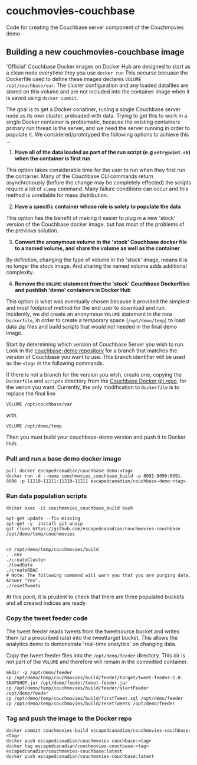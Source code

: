 # couchmovies-couchbase
Code for creating the Couchbase server component of the Couchmovies demo


## Building a new couchmovies-couchbase image

'Official' Couchbase Docker images on Docker Hub are designed to start as a clean node everytime they you use ```docker run``` This occurse becuase the Dockerfile used to define these images declares ```VOLUME /opt/couchbase/var```. The cluster configuration and any loaded datafiles are stored on this volume and are not included into the container image when it is saved using ```docker commit```.

The goal is to get a Docker conatiner, runing a single Couchbase server node as its own cluster, preloaded with data. Trying to get this to work in a single Docker container is problematic, because the existing containers primary run thread is the server, and we need the server running in order to populate it. We considered/prototyped the following options to achieve this ...
 
1. **Have all of the data loaded as part of the run script (e.g ```entrypoint.sh```) when the container is first run**

  This option takes considerable time for the user to run when they first run the container. Many of the Couchbase CLI commands return asynchronously (before the change may be completely effected) the scripts require a lot of ```sleep``` command. Many failure conditions can occur and this method is unreliable for mass distribution.
  
2. **Have a specific container whose role is solely to populate the data**
 
 This option has the benefit of making it easier to plug in a new 'stock' version of the Couchbase docker image, but has most of the problems of the previous solution. 
 
3. **Convert the anonymous volume in the 'stock' Couchbase docker file to a named volume, and share the volume as well as the container**
 
 By definition, changing the type of volume in the 'stock' image, means it is no longer the stock image.  And sharing the named volume adds additional complexity.
 
4. **Remove the ```VOLUME``` statement from the 'stock' Couchbase Dockerfiles and pushlish 'demo' containers in Docker Hub**
 
 This option is what was eventually chosen because it provided the simplest and most foolproof method for the end user to download and run.  Incidently, we did create an anonymous ```VOLUME``` statement in the new ```Dockerfile```, in order to create a temporary space (```/opt/demo/temp```) to load data zip files and build scripts that would not needed in the final demo image.



Start by determining which version of Couchbase Server you wish to run. Look in the [couchbase-demo repository](https://github.com/escapedcanadian/couchbase-demo) for a branch that matches the version of Couchbase you want to use.  This branch identifier will be used as the ```<tag>``` in the following commands.

If there is not a branch for the version you wish, create one, copying the ```Dockerfile``` and ```scripts``` directory from the [Couchbase Docker git repo](https://github.com/couchbase/docker/tree/master/enterprise/couchbase-server), for the verion you want. Currently, the only modification to ```Dockerfile``` is to replace the final line

```
VOLUME /opt/couchbase/var
```
with

```
VOLUME /opt/demo/temp
```
Then you must build your couchbase-demo version and push it to Docker Hub.



### Pull and run a base demo docker image

```
pull docker escapedcanadian/couchbase-demo:<tag>
docker run -d --name couchmovies_couchbase_build -p 8091-8096:8091-8096 -p 11210-11211:11210-11211 escapedcanadian/couchbase-demo:<tag>

```
### Run data population scripts
```
docker exec -it couchmovies_couchbase_build bash
```
```
apt-get update --fix-missing
apt-get -y  install git unzip
git clone https://github.com/escapedcanadian/couchmovies-couchbase /opt/demo/temp/couchmovies


cd /opt/demo/temp/couchmovies/build
. .env
./createCluster
./loadData
./createRBAC
# Note: The following command will warn you that you are purging data. Answer "Yes".
./resetTweets
```  
At this point, it is prudent to check that there are three populated buckets and all created indices are ready

### Copy the tweet feeder code
The tweet feeder reads tweets from the tweetsource bucket and writes them (at a prescribed rate) into the tweettarget bucket.  This allows the analytics demo to demonstrate 'real-time analytics' on changing data.

Copy the tweet feeder files into the ```/opt/demo/feeder``` directory. This dir is not part of the ```VOLUME``` and therefore will remain in the committed container.

```
mkdir -p /opt/demo/feeder
cp /opt/demo/temp/couchmovies/build/feeder/target/tweet-feeder-1.0-SNAPSHOT.jar /opt/demo/feeder/tweet-feeder.jar
cp /opt/demo/temp/couchmovies/build/feeder/startFeeder /opt/demo/feeder
cp /opt/demo/temp/couchmovies/build/firstTweet.sql /opt/demo/feeder
cp /opt/demo/temp/couchmovies/build/resetTweets /opt/demo/feeder
```

### Tag and push the image to the Docker repo
```
docker commit couchmovies-build escapedcanadian/couchmovies-couchbase:<tag>
docker push escapedcanadian/couchmovies-couchbase:<tag>
docker tag escapedcanadian/couchmovies-couchbase:<tag> escapedcanadian/couchmovies-couchbase:latest
docker push escapedcanadian/couchmovies-couchbase:latest
```
